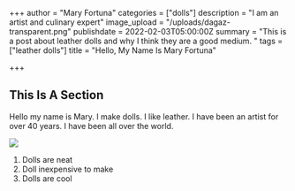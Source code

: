 +++
author = "Mary Fortuna"
categories = ["dolls"]
description = "I am an artist and culinary expert"
image_upload = "/uploads/dagaz-transparent.png"
publishdate = 2022-02-03T05:00:00Z
summary = "This is a post about leather dolls and why I think they are a good medium.  "
tags = ["leather dolls"]
title = "Hello, My Name Is Mary Fortuna"

+++
## This Is A Section

Hello my name is Mary.  I make dolls.  I like leather.  I have been an artist for over 40 years.  I have been all over the world.  

![](/uploads/dagaz-transparent.png)

1. Dolls are neat
2. Doll inexpensive to make
3. Dolls are cool